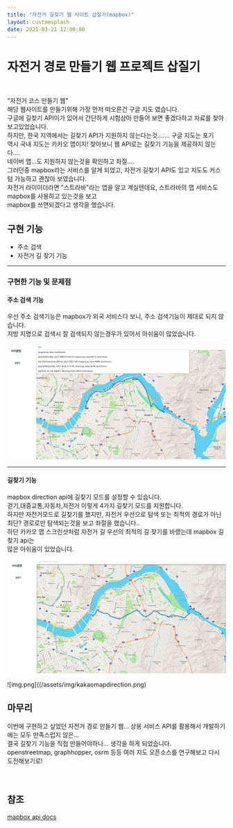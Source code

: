 ```yaml
---
title: "자전거 길찾기 웹 사이트 삽질기(mapbox)"
layout: customsplash
date: 2021-03-21 12:00:00
---
```


# 자전거 경로 만들기 웹 프로젝트 삽질기  
<br>
  
"자전거 코스 만들기 웹"   
해당 웹사이트를 만들기위해 가장 먼저 떠오른건 구글 지도 였습니다.  
구글에 길찾기 API이가 있어서 간단하게 시험삼아 만들어 보면 좋겠다하고 자료를 찾아보고있었습니다.  
하지만, 한국 지역에서는 길찾기 API가 지원하지 않는다는것....... 구글 지도는 포기  
역시 국내 지도는 카카오 맵이지! 찾아보니 웹 API로는 길찾기 기능을 제공하지 않는다....  
네이버 맵...도 지원하지 않는것을 확인하고 좌절....  
그러던중 mapbox라는 서비스를 알게 되었고, 자전거 길찾기 API도 있고 지도도 커스텀 가능하고 괜찮아 보였습니다.  
자전거 라이이더라면 "스트라바"라는 앱을 알고 계실텐데요, 스트라바의 맵 서비스도 mapbox를 사용하고 있는것을 보고  
mapbox를 쓰면되겠다고 생각을 했습니다.


## 구현 기능
- 주소 검색
- 자전거 길 찾기 기능  

---------------------------  


### 구현한 기능 및 문제점    
  
  
#### 주소 검색 기능   
  우선 주소 검색기능은 mapbox가 외국 서비스다 보니, 주소 검색기능이 제대로 되지 않습니다.  
  지방 지명으로 검색시 잘 검색되지 않는경우가 있어서 아쉬움이 많았습니다.   

![img.png](/assets/img/mapdirectionautosearch.png)


----  


#### 길찾기 기능  
  mapbox direction api에 길찾기 모드를 설정할 수 있습니다.  
   걷기,대중교통,자동차,자전거 이렇게 4가지 길찾기 모드를 지원합니다.   
   하지만 자전거모드로 길찾기를 했지만, 자전거 우선으로 탐색 또는 최적의 경로가 아닌  
   최단? 경로로만 탐색되는것을 보고 좌절을 했습니다..  
  하단 카카오 맵 스크린샷처럼 자전거 길 우선의 최적의 길 찾기를 바랬는데 mapbox 길 찾기 api는  
많은 아쉬움이 있었습니다.  

![img.png](/assets/img/mapdirection01.png)    


![img.png]((/assets/img/kakaomapdirection.png)  
   

## 마무리  
이번에 구현하고 싶었던 자전거 경로 만들기 웹...  상용 서비스 API를 활용해서 개발하기에는 모두 만족스럽지 않은...    
결국 길찾기 기능을 직접 만들어야하나... 생각을 하게 되었습니다.    
openstreetmap, graphhopper, osrm 등등 여러 지도 오픈소스를 연구해보고 다시 도전해보기로!  
<br>
<br>

## 참조  
[mapbox api docs](https://docs.mapbox.com/api/overview/)

 <br> 
 <br> 
  
